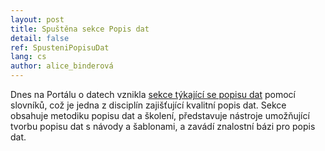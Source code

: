 ```yaml
---
layout: post
title: Spuštěna sekce Popis dat
detail: false
ref: SpusteniPopisuDat
lang: cs
author: alice_binderová
---
```

Dnes na Portálu o datech vznikla [sekce týkající se popisu dat](../../../popis-dat/) pomocí slovníků, což je jedna z disciplín zajišťující kvalitní popis dat. Sekce obsahuje metodiku popisu dat a školení, představuje nástroje umožňující tvorbu popisu dat s návody a šablonami, a zavádí znalostní bázi pro popis dat.
